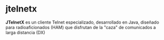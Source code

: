 # jtelnetx
**JTelnetX** es un cliente Telnet especializado, desarrollado en Java, diseñado para radioaficionados (HAM) que disfrutan de la "caza" de comunicados a larga distancia (DX)
